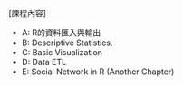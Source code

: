 [課程內容]
- A: R的資料匯入與輸出
- B: Descriptive Statistics.
- C: Basic Visualization
- D: Data ETL
- E: Social Network in R (Another Chapter)
